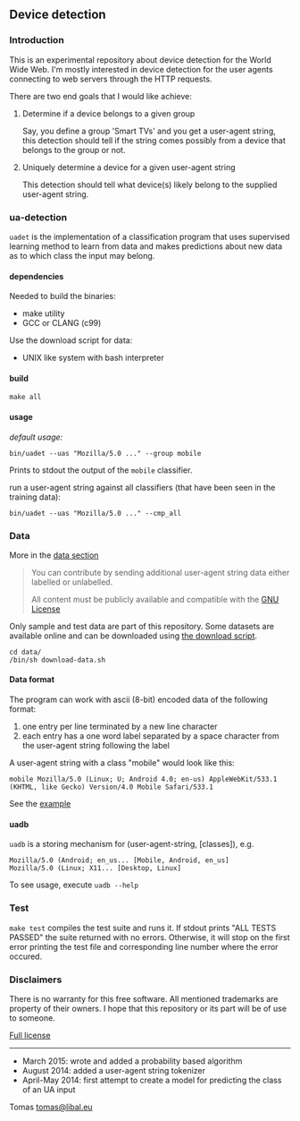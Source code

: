 ## Device detection

### Introduction

This is an experimental repository about device detection for the World Wide
Web. I'm mostly interested in device detection for the user agents connecting
to web servers through the HTTP requests.

There are two end goals that I would like achieve:

1. Determine if a device belongs to a given group

   Say, you define a group 'Smart TVs' and you get a user-agent string, this
   detection should tell if the string comes possibly from a device that belongs to
   the group or not.

2. Uniquely determine a device for a given user-agent string

   This detection should tell what device(s) likely belong to the supplied user-agent
   string.
   
### ua-detection

`uadet` is the implementation of a classification program that uses supervised
learning method to learn from data and makes predictions about new data as to which
class the input may belong. 

#### dependencies

Needed to build the binaries:

- make utility
- GCC or CLANG (c99)

Use the download script for data:

- UNIX like system with bash interpreter

#### build

    make all

#### usage

*default usage:*

    bin/uadet --uas "Mozilla/5.0 ..." --group mobile
    
Prints to stdout the output of the `mobile` classifier.

run a user-agent string against all classifiers (that have been seen in the training data):

    bin/uadet --uas "Mozilla/5.0 ..." --cmp_all

### Data

More in the [data section](data/)

> You can contribute by sending additional user-agent string data either 
> labelled or unlabelled. 
>  
> All content must be publicly available and compatible with the [GNU License](LICENSE)

Only sample and test data are part of this repository. Some datasets are
available online and can be downloaded using [the download script](data/download-data.sh).

    cd data/
    /bin/sh download-data.sh

#### Data format

The program can work with ascii (8-bit) encoded data of the following format:

1. one entry per line terminated by a new line character
2. each entry has a one word label separated by a space character from the user-agent string following the label

A user-agent string with a class "mobile" would look like this:

    mobile Mozilla/5.0 (Linux; U; Android 4.0; en-us) AppleWebKit/533.1 (KHTML, like Gecko) Version/4.0 Mobile Safari/533.1

See the [example](data/uas_with_class.txt) 

#### uadb

`uadb` is a storing mechanism for (user-agent-string, [classes]), e.g.

    Mozilla/5.0 (Android; en_us... [Mobile, Android, en_us]
    Mozilla/5.0 (Linux; X11... [Desktop, Linux] 
      
To see usage, execute `uadb --help`

### Test

`make test` compiles the test suite and runs it. If stdout prints "ALL TESTS
PASSED" the suite returned with no errors. Otherwise, it will stop on the first
error printing the test file and corresponding line number where the error
occured.

### Disclaimers

There is no warranty for this free software. All mentioned trademarks are property
of their owners. I hope that this repository or its part will be of use to someone.

[Full license](https://github.com/tomaslibal/ua-detection/blob/master/LICENSE)

---

- March 2015: wrote and added a probability based algorithm
- August 2014: added a user-agent string tokenizer
- April-May 2014: first attempt to create a model for predicting the class of an UA input

Tomas <tomas@libal.eu>
